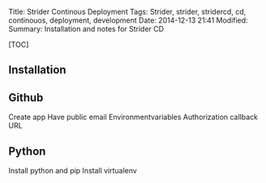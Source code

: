 Title: Strider Continous Deployment
Tags: Strider, strider, stridercd, cd, continouos, deployment, development
Date: 2014-12-13 21:41
Modified: 
Summary: Installation and notes for Strider CD

[TOC]

## Installation

## Github
Create app
Have public email
Environmentvariables
Authorization callback URL

## Python
Install python and pip
Install virtualenv
